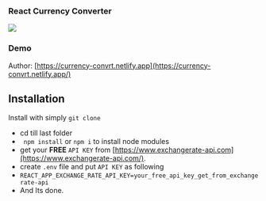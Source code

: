 ### React Currency Converter

![](https://raw.githubusercontent.com/moneyphp/money/master/resources/logo.png)



### Demo
Author:
[https://currency-convrt.netlify.app](https://currency-convrt.netlify.app/)


## Installation

Install with simply `git clone`

 - cd till last folder
 - ` npm install` or `npm i` to install node modules
 - get your  **FREE** `API KEY` from [https://www.exchangerate-api.com](https://www.exchangerate-api.com/). 
 - create `.env` file and put `API KEY` as following
 - `REACT_APP_EXCHANGE_RATE_API_KEY=your_free_api_key_get_from_exchangerate-api`
 - And Its done.